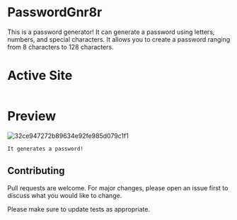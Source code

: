 # PasswordGnr8r



This is a password generator! It can generate a password using letters, numbers, and special characters. 
It allows you to create a password ranging from 8 characters to 128 characters. 


# Active Site

```bash

```

# Preview

![32ce947272b89634e92fe985d079c1f1](https://user-images.githubusercontent.com/79331471/112560855-069b6e00-8da2-11eb-8058-32b438dacc84.png)
```bash
It generates a password! 
```


## Contributing
Pull requests are welcome. For major changes, please open an issue first to discuss what you would like to change.

Please make sure to update tests as appropriate.

